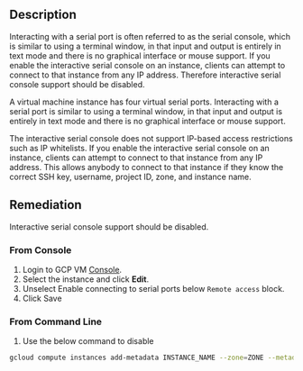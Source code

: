 ## Description

Interacting with a serial port is often referred to as the serial console, which is similar to using a terminal window, in that input and output is entirely in text mode and there is no graphical interface or mouse support. If you enable the interactive serial console on an instance, clients can attempt to connect to that instance from any IP address. Therefore interactive serial console support should be disabled.

A virtual machine instance has four virtual serial ports. Interacting with a serial port is similar to using a terminal window, in that input and output is entirely in text mode and there is no graphical interface or mouse support.

The interactive serial console does not support IP-based access restrictions such as IP whitelists. If you enable the interactive serial console on an instance, clients can attempt to connect to that instance from any IP address. This allows anybody to connect to that instance if they know the correct SSH key, username, project ID, zone, and instance name.

## Remediation

Interactive serial console support should be disabled.

### From Console

1. Login to GCP VM [Console](https://console.cloud.google.com/compute/instances).
2. Select the instance and click **Edit**.
3. Unselect Enable connecting to serial ports below `Remote access` block.
4. Click Save

### From Command Line

1. Use the below command to disable

```bash
gcloud compute instances add-metadata INSTANCE_NAME --zone=ZONE --metadata=serial-port-enable=false
```
